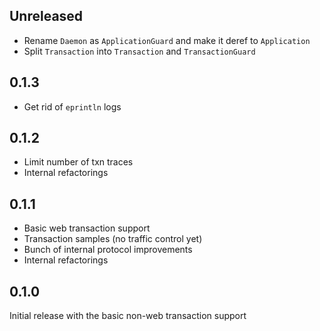 ## Unreleased

- Rename `Daemon` as `ApplicationGuard` and make it deref to `Application`
- Split `Transaction` into `Transaction` and `TransactionGuard`

## 0.1.3

- Get rid of `eprintln` logs

## 0.1.2

- Limit number of txn traces
- Internal refactorings

## 0.1.1

- Basic web transaction support
- Transaction samples (no traffic control yet)
- Bunch of internal protocol improvements
- Internal refactorings

## 0.1.0

Initial release with the basic non-web transaction support